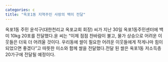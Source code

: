 ```yaml
---
categories: c
title: "옥포1동 지역주민 사랑의 백미 전달"
---
```

옥포1동 주민 윤석구(대한천리교 옥포교회 회장) 씨가 지난 30일 옥포1동주민센터에 백미 10kg 20포를 전달했다.윤 씨는 “이제 점점 찬바람이 불고, 물가 상승으로 어려운 이웃들은 더욱 더 어려울 것이다. 우리동에 쌀이 필요한 어려운 이웃들에게 작게나마 힘이 되었으면 좋겠다”고 따뜻한 미소와 함께 쌀을 전달했다.전달 된 쌀은 옥포1동 저소득층 20가구에 전달될 예정이다.